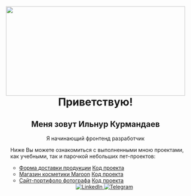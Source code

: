 <div id="header" align="center">
    <h1>
    <img src="https://media.giphy.com/media/QLKSt3wQqlj7a/giphy.gif" width="480" height="240" frameBorder="0"><br/>
        Приветствую!
    </h1>
    <h2>Меня зовут Ильнур Курмандаев</h2>
    <p>Я начинающий фронтенд разработчик</p>

</div>
<ul>Ниже Вы можете ознакомиться с выполненными мною проектами, как учебными, так и парочкой небольших пет-проектов:<ul/>
    <li>
        <a href="https://delivery-form.vercel.app/" style="text-decoration:none,color:black">Форма доставки продукции</a>
        <a href="https://github.com/KIlnourik/delivery-form">Код проекта</a>
    </li>
    <li>
        <a href="#">Магазин косметики Maroon</a>
        <a href="https://github.com/KIlnourik/cosmetic-shop">Код проекта</a>
    </li>
    <li>
        <a href="https://kilnourik.github.io/photographer_portfolio/">Сайт-портифоло фотографа</a>
        <a href="https://github.com/KIlnourik/photographer_portfolio">Код проекта</a>
    </li>

<div id="socials" align="center">
    <a href="https://www.linkedin.com/in/ilnur-kurmandaev-196940282/">
        <img src="https://img.shields.io/badge/LinkedIn-blue?style=for-the-badge&logo=linkedin&logoColor=white" alt="LinkedIn">
    </a>
    <a href="https://t.me/KIlnourik">
        <img src="https://img.shields.io/badge/Telegram-blue?style=for-the-badge&logo=telegram&logoColor=white" alt="Telegram">
    </a>
</div>
